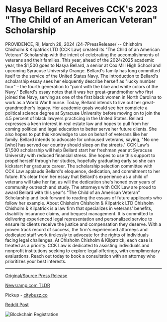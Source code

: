 # Nasya Bellard Receives CCK's 2023 "The Child of an American Veteran" Scholarship

PROVIDENCE, RI, March 28, 2024 /24-7PressRelease/ -- Chisholm Chisholm & Kilpatrick LTD (CCK Law) created its "The Child of an American Veteran" Scholarship with the intent of celebrating the accomplishments of veterans and their families. This year, ahead of the 2024/2025 academic year, the $1,500 goes to Nasya Bellard, a senior at Cox Mill High School and upcoming Syracuse University Orange.  Bellard's family has long committed itself to the service of the United States Navy. The introduction to Bellard's scholarship essay sees her eloquently describe herself as "lucky number four" – the fourth generation to "paint with the blue and white colors of the Navy."  Bellard's essay notes that it was her great-grandmother who first joined the Navy, serving as one of the first black women in North Carolina to work as a World War II nurse. Today, Bellard intends to live out her great-grandmother's legacy. Her academic goals would see her complete a political science degree at Syracuse University before moving on to join the 4.5 percent of black lawyers practicing in the United States.  Bellard expresses a keen interest in real estate law and hopes to pull from her coming political and legal education to better serve her future clients. She also hopes to put this knowledge to use on behalf of veterans like her family. Bellard intends to advocate for unhoused veterans, saying, "No one [who] has served our country should sleep on the streets."  CCK Law's $1,500 scholarship will help Bellard start her freshman year at Syracuse University with reduced financial stress. She hopes to use this support to propel herself through her studies, hopefully graduating early so she can kickstart her graduate career.  The scholarship selection committee with CCK Law applauds Bellard's eloquence, dedication, and commitment to her future. It's clear from her essay that Bellard's experience as a child of veterans will take her far, as will the dedication she's honed over years of community outreach and study.  The attorneys with CCK Law are proud to award Bellard with this year's "The Child of an American Veteran" Scholarship and look forward to reading the essays of future applicants who follow her example.  About Chisholm Chisholm & Kilpatrick LTD  Chisholm Chisholm & Kilpatrick is a law firm that specializes in veterans' benefits, disability insurance claims, and bequest management. It is committed to delivering experienced legal representation and personalized service to ensure its clients receive the justice and compensation they deserve.   With a proven track record of success, the firm's experienced attorneys and dedicated staff work tirelessly to advocate for the rights of individuals facing legal challenges. At Chisholm Chisholm & Kilpatrick, each case is treated as a priority.  CCK Law is dedicated to assisting individuals and nonprofit institutions seeking to explore legal offerings, with complimentary evaluations. Reach out today to book a consultation with an attorney who prioritizes your best interests. 

---

[Original/Source Press Release](https://www.24-7pressrelease.com/press-release/509606/nasya-bellard-receives-ccks-2023-the-child-of-an-american-veteran-scholarship)
                    

[Newsramp.com TLDR](https://newsramp.com/curated-news/cck-law-awards-the-child-of-an-american-veteran-scholarship-to-nasya-bellard/9ed72bdf54a77675aaf5634bc093291d) 


Pickup - [citybuzz.co](https://citybuzz.co/2024/03/28/nasya-bellard-awarded-cck-law-s-the-child-of-an-american-veteran-scholarship)
 



[Reddit Post](https://www.reddit.com/r/AwardsAndRecognition/comments/1bppbov/cck_law_awards_the_child_of_an_american_veteran/) 



![Blockchain Registration](https://cdn.newsramp.app/24-7PressRelease/qrcode/243/28/wallXY6Z.webp)